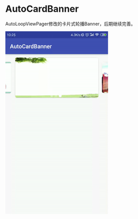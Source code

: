 # AutoCardBanner

AutoLoopViewPager修改的卡片式轮播Banner，后期继续完善。

<img src="https://github.com/northJjL/AutoCardBanner/blob/master/AutoCardBanner.gif" width="320" alt="gif">


